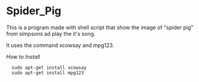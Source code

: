 # Spider_Pig
This is a program made with shell script that show the image of "spider pig" from simpsons ad play the it's song. 

It uses the command xcowsay and mpg123.

*How to Install*

      sudo apt-get install xcowsay 
      sudo apt-get install mpg123 

